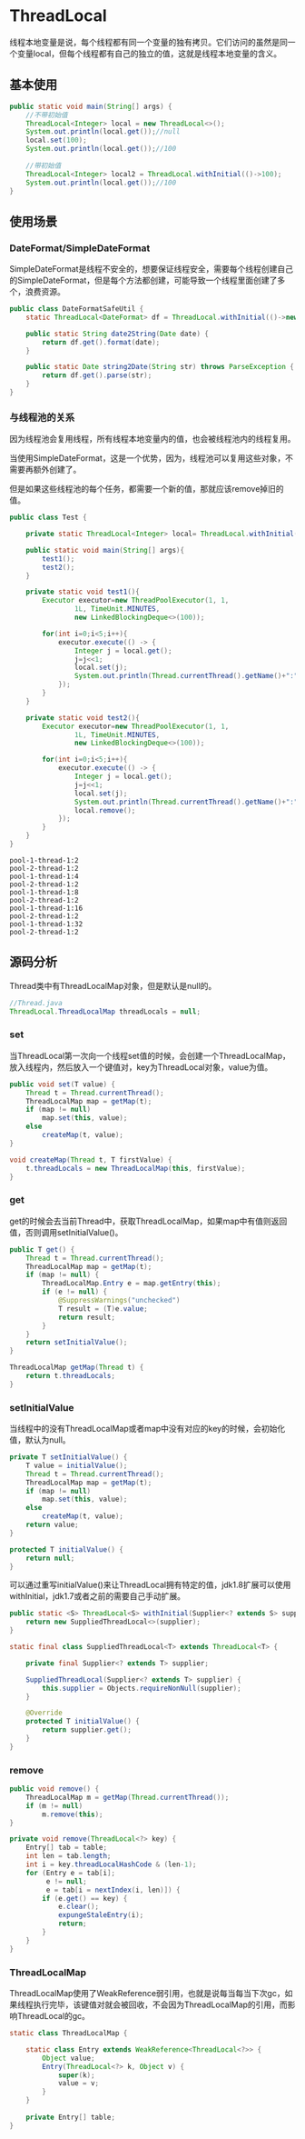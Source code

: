 # ThreadLocal

线程本地变量是说，每个线程都有同一个变量的独有拷贝。它们访问的虽然是同一个变量local，但每个线程都有自己的独立的值，这就是线程本地变量的含义。

## 基本使用

```java
public static void main(String[] args) {
    //不带初始值
    ThreadLocal<Integer> local = new ThreadLocal<>();
    System.out.println(local.get());//null
    local.set(100);
    System.out.println(local.get());//100
    
    //带初始值
    ThreadLocal<Integer> local2 = ThreadLocal.withInitial(()->100);
    System.out.println(local.get());//100
}
```





## 使用场景

### DateFormat/SimpleDateFormat

SimpleDateFormat是线程不安全的，想要保证线程安全，需要每个线程创建自己的SimpleDateFormat，但是每个方法都创建，可能导致一个线程里面创建了多个，浪费资源。

```java
public class DateFormatSafeUtil {
    static ThreadLocal<DateFormat> df = ThreadLocal.withInitial(()->new SimpleDateFormat("yyyy-MM-dd HH:mm:ss"));

    public static String date2String(Date date) {
        return df.get().format(date);
    }

    public static Date string2Date(String str) throws ParseException {
        return df.get().parse(str);
    }
}
```





### 与线程池的关系

因为线程池会复用线程，所有线程本地变量内的值，也会被线程池内的线程复用。

当使用SimpleDateFormat，这是一个优势，因为，线程池可以复用这些对象，不需要再额外创建了。

但是如果这些线程池的每个任务，都需要一个新的值，那就应该remove掉旧的值。

```java
public class Test {

    private static ThreadLocal<Integer> local= ThreadLocal.withInitial(()->new Integer(1));

    public static void main(String[] args){
        test1();
        test2();
    }

    private static void test1(){
        Executor executor=new ThreadPoolExecutor(1, 1,
                1L, TimeUnit.MINUTES,
                new LinkedBlockingDeque<>(100));

        for(int i=0;i<5;i++){
            executor.execute(() -> {
                Integer j = local.get();
                j=j<<1;
                local.set(j);
                System.out.println(Thread.currentThread().getName()+":"+j);
            });
        }
    }

    private static void test2(){
        Executor executor=new ThreadPoolExecutor(1, 1,
                1L, TimeUnit.MINUTES,
                new LinkedBlockingDeque<>(100));

        for(int i=0;i<5;i++){
            executor.execute(() -> {
                Integer j = local.get();
                j=j<<1;
                local.set(j);
                System.out.println(Thread.currentThread().getName()+":"+j);
                local.remove();
            });
        }
    }
}
```


```
pool-1-thread-1:2
pool-2-thread-1:2
pool-1-thread-1:4
pool-2-thread-1:2
pool-1-thread-1:8
pool-2-thread-1:2
pool-1-thread-1:16
pool-2-thread-1:2
pool-1-thread-1:32
pool-2-thread-1:2
```



## 源码分析

Thread类中有ThreadLocalMap对象，但是默认是null的。

```java
//Thread.java
ThreadLocal.ThreadLocalMap threadLocals = null;
```

### set

当ThreadLocal第一次向一个线程set值的时候，会创建一个ThreadLocalMap，放入线程内，然后放入一个键值对，key为ThreadLocal对象，value为值。

```java
public void set(T value) {
    Thread t = Thread.currentThread();
    ThreadLocalMap map = getMap(t);
    if (map != null)
        map.set(this, value);
    else
        createMap(t, value);
}

void createMap(Thread t, T firstValue) {
    t.threadLocals = new ThreadLocalMap(this, firstValue);
}
```



### get

get的时候会去当前Thread中，获取ThreadLocalMap，如果map中有值则返回值，否则调用setInitialValue()。

```java
public T get() {
    Thread t = Thread.currentThread();
    ThreadLocalMap map = getMap(t);
    if (map != null) {
        ThreadLocalMap.Entry e = map.getEntry(this);
        if (e != null) {
            @SuppressWarnings("unchecked")
            T result = (T)e.value;
            return result;
        }
    }
    return setInitialValue();
}

ThreadLocalMap getMap(Thread t) {
    return t.threadLocals;
}
```

### setInitialValue

当线程中的没有ThreadLocalMap或者map中没有对应的key的时候，会初始化值，默认为null。

```java
private T setInitialValue() {
    T value = initialValue();
    Thread t = Thread.currentThread();
    ThreadLocalMap map = getMap(t);
    if (map != null)
        map.set(this, value);
    else
        createMap(t, value);
    return value;
}

protected T initialValue() {
    return null;
}
```

可以通过重写initialValue()来让ThreadLocal拥有特定的值，jdk1.8扩展可以使用withInitial，jdk1.7或者之前的需要自己手动扩展。

```java
public static <S> ThreadLocal<S> withInitial(Supplier<? extends S> supplier) {
    return new SuppliedThreadLocal<>(supplier);
}

static final class SuppliedThreadLocal<T> extends ThreadLocal<T> {

    private final Supplier<? extends T> supplier;

    SuppliedThreadLocal(Supplier<? extends T> supplier) {
        this.supplier = Objects.requireNonNull(supplier);
    }

    @Override
    protected T initialValue() {
        return supplier.get();
    }
}
```



### remove

```java
public void remove() {
    ThreadLocalMap m = getMap(Thread.currentThread());
    if (m != null)
        m.remove(this);
}

private void remove(ThreadLocal<?> key) {
    Entry[] tab = table;
    int len = tab.length;
    int i = key.threadLocalHashCode & (len-1);
    for (Entry e = tab[i];
         e != null;
         e = tab[i = nextIndex(i, len)]) {
        if (e.get() == key) {
            e.clear();
            expungeStaleEntry(i);
            return;
        }
    }
}
```



### ThreadLocalMap

ThreadLocalMap使用了WeakReference弱引用，也就是说每当每当下次gc，如果线程执行完毕，该键值对就会被回收，不会因为ThreadLocalMap的引用，而影响ThreadLocal的gc。

```java
static class ThreadLocalMap {

    static class Entry extends WeakReference<ThreadLocal<?>> {
        Object value;
        Entry(ThreadLocal<?> k, Object v) {
            super(k);
            value = v;
        }
    }
    
    private Entry[] table;
}
```